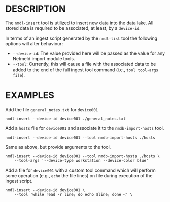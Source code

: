 DESCRIPTION
===========

The `nmdl-insert` tool is utilized to insert new data into the data lake.  All
stored data is required to be associated, at least, by a `device-id`.

In terms of an ingest script generated by the `nmdl-list` tool the following
options will alter behaviour:
* `--device-id`: The value provided here will be passed as the value for any
Netmeld import module tools.
* `--tool`: Currently, this will cause a file with the associated data to be
added to the end of the full ingest tool command (i.e., `tool tool-args file`).


EXAMPLES
========

Add the file `general_notes.txt` for `device001`
```
nmdl-insert --device-id device001 ./general_notes.txt
```

Add a `hosts` file for `device001` and associate it to the `nmdb-import-hosts`
tool.
```
nmdl-insert --device-id device001 --tool nmdb-import-hosts ./hosts
```

Same as above, but provide arguments to the tool.
```
nmdl-insert --device-id device001 --tool nmdb-import-hosts ./hosts \
    --tool-args '--device-type workstation --device-color blue'
```

Add a file for `device001` with a custom tool command which will perform some
operation (e.g., `echo` the file lines) on file during execution of the ingest
script.
```
nmdl-insert --device-id device001 \
    --tool 'while read -r line; do echo $line; done <' \

```
